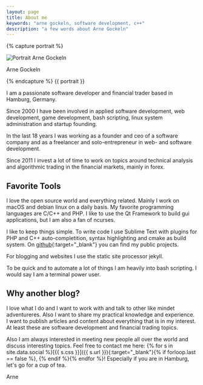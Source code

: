 ```yaml
---
layout: page
title: About me
keywords: "arne gockeln, software development, c++"
description: "a few words about Arne Gockeln"
---
```

{% capture portrait %}
<div class="wp-caption alignright">
    <img src="{{ site.url }}/assets/images/arne_gockeln_portrait.jpg" alt="Portrait Arne Gockeln"/>
    <p class="wp-caption-text">Arne Gockeln</p>
</div>
{% endcapture %}
{{ portrait }}

I am a passionate software developer and financial trader based in Hamburg, Germany. 

Since 2000 I have been involved in applied software development, web development, game development, bash scripting, linux system administration and startup founding. 

In the last 18 years I was working as a founder and ceo of a software company and as a freelancer and solo-entrepreneur in web- and software development.

Since 2011 I invest a lot of time to work on topics around technical analysis and algorithmic trading in the financial markets, mainly in forex. 

## Favorite Tools

I love the open source world and everything related. Mainly I work on macOS and debian linux on a daily basis. My favorite programming languages are C/C++ and PHP. I like to use the Qt Framework to build gui applications, but I am also a fan of ncurses.

I like to keep things simple. To write code I use Sublime Text with plugins for PHP and C++ auto-completition, syntax highlighting and cmake as build system. On [github](https://github.com/arnegockeln){:target="_blank"} you can find my public projects. 

For blogging and websites I use the static site processor jekyll. 

To be quick and to automate a lot of things I am heavily into bash scripting. I would say I am a terminal power user.

## Why another blog?

I love what I do and I want to work with and talk to other like mindet adventureres. Also I want to share my practical knowledge and experience. I want to publish articles and content about everything that is in my interest. At least these are software  development and financial trading topics.

Also I am always interested in meeting new people all over the world and discuss interesting topics. Feel free to contact me here: 
{% for s in site.data.social %}[{{ s.css }}]({{ s.url }}){:target="_blank"}{% if forloop.last == false %}, {% endif %}{% endfor %}! Especially if you are in Hamburg, let's go for a cup of tea.

Arne